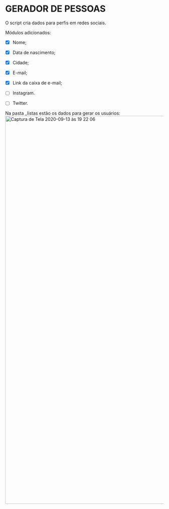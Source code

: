 # GERADOR DE PESSOAS
O script cria dados para perfis em redes sociais.

Módulos adicionados:
- [x] Nome;
- [x] Data de nascimento;
- [x] Cidade;
- [x] E-mail;
- [x] Link da caixa de e-mail;
- [ ] Instagram.
- [ ] Twitter.


Na pasta _listas estão os dados para gerar os usuários:
<img width="1228" alt="Captura de Tela 2020-09-13 às 19 22 06" src="https://user-images.githubusercontent.com/13164359/93030084-c68b4f80-f5f6-11ea-8d2e-c4a80d2015dd.png">
